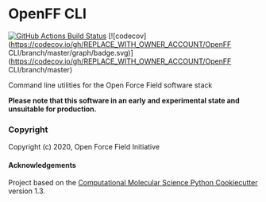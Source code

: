 OpenFF CLI
==============================
[//]: # (Badges)
[![GitHub Actions Build Status](https://github.com/REPLACE_WITH_OWNER_ACCOUNT/openff_cli/workflows/CI/badge.svg)](https://github.com/REPLACE_WITH_OWNER_ACCOUNT/openff_cli/actions?query=branch%3Amaster+workflow%3ACI)
[![codecov](https://codecov.io/gh/REPLACE_WITH_OWNER_ACCOUNT/OpenFF CLI/branch/master/graph/badge.svg)](https://codecov.io/gh/REPLACE_WITH_OWNER_ACCOUNT/OpenFF CLI/branch/master)


Command line utilities for the Open Force Field software stack

**Please note that this software in an early and experimental state and unsuitable for production.**

### Copyright

Copyright (c) 2020, Open Force Field Initiative


#### Acknowledgements
 
Project based on the 
[Computational Molecular Science Python Cookiecutter](https://github.com/molssi/cookiecutter-cms) version 1.3.
